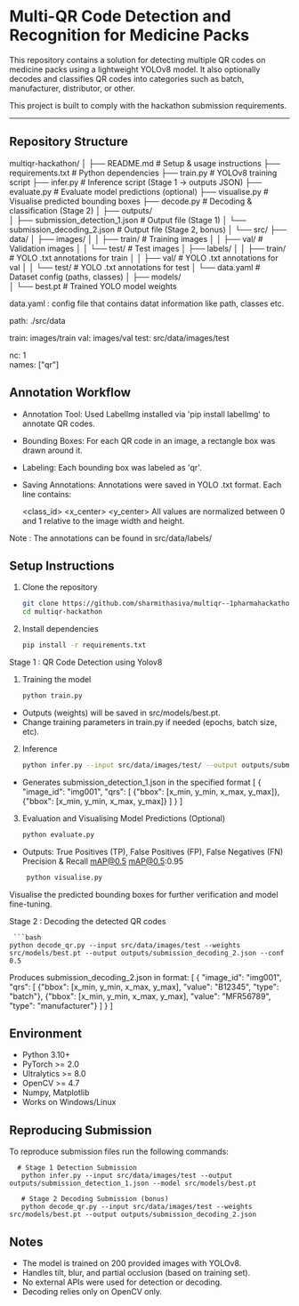 # Multi-QR Code Detection and Recognition for Medicine Packs

This repository contains a solution for detecting multiple QR codes on medicine packs using a lightweight YOLOv8 model. It also optionally decodes and classifies QR codes into categories such as batch, manufacturer, distributor, or other.

This project is built to comply with the hackathon submission requirements.

---

## Repository Structure
multiqr-hackathon/
│
├── README.md                        # Setup & usage instructions
├── requirements.txt                 # Python dependencies
├── train.py                         # YOLOv8 training script
├── infer.py                         # Inference script (Stage 1 → outputs JSON)
├── evaluate.py                      # Evaluate model predictions (optional)
├── visualise.py                     # Visualise predicted bounding boxes
├── decode.py                        # Decoding & classification (Stage 2)
│
├── outputs/                         
│   ├── submission_detection_1.json  # Output file (Stage 1)
│   └── submission_decoding_2.json   # Output file (Stage 2, bonus)
│
└── src/
    ├── data/
    │   ├── images/
    │   │   ├── train/               # Training images
    │   │   ├── val/                 # Validation images
    │   │   └── test/                # Test images
    │   ├── labels/
    │   │   ├── train/               # YOLO .txt annotations for train
    │   │   ├── val/                 # YOLO .txt annotations for val
    │   │   └── test/                # YOLO .txt annotations for test
    │   └── data.yaml                # Dataset config (paths, classes)
    │
    ├── models/                      
    │   └── best.pt                  # Trained YOLO model weights


data.yaml : config file that contains datat information like path, classes etc.

path: ./src/data   

train: images/train
val: images/val
test: src/data/images/test

nc: 1   
names: ["qr"]


## Annotation Workflow

- Annotation Tool: Used LabelImg installed via 'pip install labelImg' to annotate QR codes.

- Bounding Boxes: For each QR code in an image, a rectangle box was drawn around it.

- Labeling: Each bounding box was labeled as 'qr'.

- Saving Annotations: Annotations were saved in YOLO .txt format. Each line contains:

  <class_id> <x_center> <y_center> <width> <height>
   All values are normalized between 0 and 1 relative to the image width and height.

Note :  The annotations can be found in src/data/labels/

## Setup Instructions

1. Clone the repository
   ```bash
   git clone https://github.com/sharmithasiva/multiqr--1pharmahackathon.git
   cd multiqr-hackathon

2. Install dependencies
   ```bash
   pip install -r requirements.txt

Stage 1 : QR Code Detection using Yolov8

1. Training the model
   ```bash
   python train.py
- Outputs (weights) will be saved in src/models/best.pt.
- Change training parameters in train.py if needed (epochs, batch size, etc).

2. Inference
   ```bash
   python infer.py --input src/data/images/test/ --output outputs/submission_detection_1.json --model src/models/best.pt --conf 0.5
- Generates submission_detection_1.json in the specified format
  [
  {
    "image_id": "img001",
    "qrs": [
      {"bbox": [x_min, y_min, x_max, y_max]},
      {"bbox": [x_min, y_min, x_max, y_max]}
    ]
  }
]

3. Evaluation and Visualising Model Predictions (Optional)
   ```bash
   python evaluate.py
- Outputs:
  True Positives (TP), False Positives (FP), False Negatives (FN)
  Precision & Recall
  mAP@0.5
  mAP@0.5:0.95

  ```bash
   python visualise.py
Visualise the predicted bounding boxes for further verification and model fine-tuning.

Stage 2 :  Decoding the detected QR codes

     ```bash
    python decode_qr.py --input src/data/images/test --weights src/models/best.pt --output outputs/submission_decoding_2.json --conf 0.5

Produces submission_decoding_2.json in format:
[
  {
    "image_id": "img001",
    "qrs": [
      {"bbox": [x_min, y_min, x_max, y_max], "value": "B12345", "type": "batch"},
      {"bbox": [x_min, y_min, x_max, y_max], "value": "MFR56789", "type": "manufacturer"}
    ]
  }
]

## Environment
- Python 3.10+
- PyTorch >= 2.0
- Ultralytics >= 8.0
- OpenCV >= 4.7
- Numpy, Matplotlib
- Works on Windows/Linux

## Reproducing Submission

To reproduce submission files run the following commands:

      # Stage 1 Detection Submission
       python infer.py --input src/data/images/test --output outputs/submission_detection_1.json --model src/models/best.pt

       # Stage 2 Decoding Submission (bonus)
       python decode_qr.py --input src/data/images/test --weights src/models/best.pt --output outputs/submission_decoding_2.json


## Notes
- The model is trained on 200 provided images with YOLOv8.
- Handles tilt, blur, and partial occlusion (based on training set).
- No external APIs were used for detection or decoding.
- Decoding relies only on OpenCV only.






   


